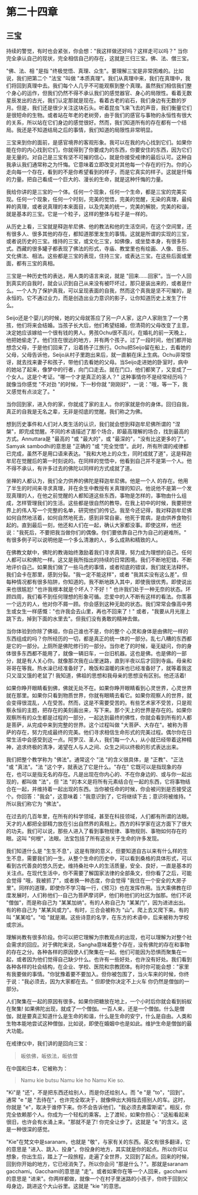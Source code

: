 # 第二十四章

## 三宝
持续的警觉，有时也会紧张，你会想："我这样做还好吗？这样走可以吗？" 当你完全承认自己的现状，完全相信自己的存在，这就是三归三宝。佛、法、僧三宝。

"佛、法、相 "是指 "终极觉悟、真理、众生"。要理解三宝是非常困难的。比如说，我们把第二个 "法宝 "叫做 "本质真理"。我们从真理中来，我们在真理中，我们将回到真理中去。我们每个人几乎不可能观察到整个真理。虽然我们相信我们整个身心的运作，但我们仍然不得不承认我们的感觉器官、身心的局限性。看着无数星辰发出的古光，我们认定那就是现在。看着古老的岩石，我们身边有无数的岁月。但是，我们还是很少关注这块石头。听着昆虫飞来飞去的声音，我们衡量它们是很短命的生物。或者站在年老的老树旁，由于我们的感官与事物的永恒性有很大的关系，所以站在它们身边的感觉很好。然而，我们知道所有的存在都有一个结局。我还是不知道结局之后的事情，我们知道的局限性非常明显。

三宝来到你的面前，是感官境界的客观形象。我可以在我的内心找到它们。如果你能在你的内心找到它们，你就得到了你要成为的东西，你要安住的东西，因为它们是无量的。对自己是三宝有坚不可摧的信心，就是你接受戒律的最后认可。这种自我承认我们通常称之为忏悔。它意味着立即改变对其他每一个存在的行为。你的心走向每一个存在，看到的不是你希望看到的样子，而是它真实的样子。这就是忏悔的力量。把自己看成一个巨大的、漫长的生命，就是这种忏悔的力量。

我给你讲的是三宝的一个体。任何一个现象，任何一个生命，都是三宝的完美实现。任何一个现象，任何一个时刻，完美的觉悟，完美的觉醒，无染的真理，最纯粹的真理，或者说真理的本来面目，以及完美的统一，完美的解脱，完美的和谐，就是基本的三宝。它是一个粒子，这样的整体与粒子是一样的。

从历史上看，三宝就是释迦牟尼佛、他的教法和他的生活空间，在这个空间里，还有很多人、很多其他的存在，都知道那里发生的事情。这就是所谓的实现的三宝，或者说历史的三宝。维持的三宝，或文化三宝，如佛像，或坐垫本身，有很多形式。西藏的很多罐子都表现了佛法的形式，寺庙、教堂里也有绘画、人像、音乐、文化佛法、相法。这些都是三宝的表现，住持三宝，或表达三宝。在这些后面或里面，都有三宝的真相。

三宝是一种历史性的表达，用人类的语言来说，就是 "回来......回家"。当一个人回到真实的自我时，就会认识到自己从来没有被吓坏过，那只是装出来的，或者是什么。一个人为了保护真我，可以呈现表面的自我，然而这个真我是坚不可摧的，是永恒的。它不通过业力，而是创造出业力意识的影子，让你知道历史上发生了什么。

Seijo还是个婴儿的时候，她的父母就答应了另一户人家，这户人家刚生了一个男孩，他们将来会结婚。当孩子长大后，他们希望结婚，但清荷的父母改变了主意，决定她应该嫁给一个很有钱的男人。男孩Ochu很不高兴，在婚礼的前一天晚上，他把她偷走了。他们住在很远的地方，并有两个孩子。过了一段时间，他们都开始想念父母，于是他们回来了，沿着扬子江旅行。Ochu把Seijo留在船上，去看她的父母，父母告诉他，Seijo从村子里跑出来后，就一直躺在床上生病。Ochu非常惊讶，就去找来妻子和孩子，带他们去看她的父母。当Seijo走进她的卧室时，病中的她站了起来，像梦中的行者，向门口走去。就在门口，他们都笑了，又变成了一个女人。这是个考证。"哪一个才是真正的圣人？" 这种事情你不是经常经历吗？就像当你感觉 "不对劲 "的时候，下一秒你就 "刚刚好"，一说："哦，等一下，我又感觉有点淡定了。"

当你回到家，进入你的家，你就成了家的主人。你的家就是你的身体。回归自我，真正的自我是无名之辈，无非是彻底的觉醒。我们称之为佛。

想到历史事件和人们对人类生活的认识，我们就会想到释迦牟尼佛所谓的 "涅槃"，即完成觉醒。不同的术语描述了那个场合，即最高理解的场合，找到最高的方式。Annuttara是 "最高的 "或 "最大的"，或 "最深的"，"没有比这更多的了"。Samyak sambodhi的意思是 "正确的 "或 "完全觉悟"。此时，所有所谓的戒律都已完成，虽然不是用口语来表达。"我和大地上的众生，同时成就了道"，这是释迦牟尼在觉醒后的第一时刻说的。在同样的觉悟中，他看到自己并不是第一个人。他不得不承认，有许多过去的佛陀以同样的方式成就了道。

坐禅的人都认为，我们全力供养的佛陀是释迦牟尼佛。他是一个人 的存在。他用了半生的时间来寻求真理，并在余生中教授有关真理的知识。他说他不是第一个发现真理的人，在他之前觉醒的人都知道这些东西，事物是怎样的，事物由什么组成，怎样管理我们的生活。这些都是很自然的教导。在我上初中的时候，我要把世界上的伟人写一个完整的名单，研究他们的传记。我至今还记得，我对释迦牟尼佛如何自然地活着，如何自然地死去，感到非常自豪。他死于胃病，是由供养食物引起的。直到最后一刻，他还和人们在一起，确认大家都没事。即使这样，他还说："我死后，不要把我当做你们的偶像。你们要依靠自己作为自己的避难所。" 有很多例子可以说明他是一个多么清澈的人，多么成熟和精致的人。

在佛教文献中，佛陀的教诲始终激励着我们寻求真理，努力成为理想的自己。任何人都可以和佛陀一样。这又是我所指出的持续的日常困境。我们不断地犯错，不断地评价自己。如果我们做了一些马虎的事情，或者彻底的错误，我们就无法释怀。我们会卡在那里，感到分裂。"我一定不能这样"，或者 "我其实没有这么差"。但每种情况都有很多陷阱，你知道的。我不断地跌入其中，即使我很优秀。即使说出来也很尴尬! "也许我根本就是个坏人？不好！" 也许我们处于一种无奈的状态。环顾四周，我们看不到任何理想的形象可循。恋爱中的人不断有这样的看法。你羡慕一个远方的人，他对你不屑一顾。你会感到这种无助的状态。我们常常会像高中男生或女生一样感慨："也许我会去山里，再也不回来了！" 或者，"我要从月光崖上跳下去，掉到下面的水里去"。但我们没有勇敢的精神去做。

当你体验到你除了佛祖，你自己谁也不是，你的整个 心灵和身体是由佛陀一样的东西组成的吗？你所经历的一切，都是真正的统一体的一部分。乱七八糟的东西都是它的一部分。上厕所是佛陀修行的一部分。当你老了的时候，毫无疑问，你的身体很多东西都不能用了，就像一辆旧车，一台旧机器。这也是佛。也是佛的一部分，就是有人关心你。就像那次我在山里迷路，直到半夜以后才回到寺庙。母亲和哥哥在等我。热水澡已经准备好了，晚饭和温暖的床也已经准备好了，就等着我这只又湿又饿的老鼠了! 我知道，佛祖的思想和我母亲的思想没有区别。他还活着!

如果你睁开眼睛看到佛，佛就无处不在。如果你睁开眼睛看到心灵世界，心灵世界就在那里。如果你只看到物质世界，你就有眼睛去看它。如果你观察人的世界，就会变得很混乱，人在受苦。然而，这是不需要受苦的。有些艺术家不受苦，只是观察永恒的主题，把存在的美刻画出来，写下来。那个天上的世界是存在的。如果你观察所有的众生都是过程的一部分，一起达到最终的佛性，你就会看到所有的人都是菩萨，从完成中来到完整的世界。这个过程叫做 "大菩萨、大存在"。被称为菩萨的存在，努力完成最终的完美。他们寻求相信生命形式的完美过程。偶尔你在日常生活中会感受到这一点。阿罗汉、圣人，我们每一个人，从小就已经带着这种精神，追求终极的清净，渴望在人与人之间、众生之间以终极的形式表达出来。

我们把整个教学称为 "佛法"。通常这个 "法 "的含义很具体，是 "正教"、"正法 "或 "真法"。"法 "这个字，就表达了它是什么。"存在" 它既可以是指现象的存在，也可以是指无名的存在。凡是出现在你内心的、不在你身边的、或与你一起出现的，都叫做 "法"，但 "法 "的本义是将所有元素结合在一起的东西，它将事物结合在一起，并维持着一起出现的东西。当你被任命的时候，你会被问到是否接受这个。你回答："我会"，这意味着："我意识到了，它将继续下去；意识将被维持。" 所以我们称它为 "佛法"。

在过去的几百年里，在所有的科学领域，甚至在科技领域，人们都有所谓的法眼。天才的人都把全部精力放在引出自然界的真相上。西方的科学家在这方面下了很大的功夫。我们可以说，那些人进入了看到事物规律、事物规则、事物如何存在的眼。这叫 "何根"，法眼。法宝包括了所有这些关于生命的许多发现。

我们知道什么是 "生生不息"，这是有限的意义，但要知道自古以来有什么样的生生不息，需要我们的一生。从整个生命的历史中，可以看到桑格的具体形式，可以看到古代善良的悠久历史。维持桑社中人的生活质量，安全、良好，一直是基本的关注点。在现代生活中，你不需要了解国家法律的全部条文，但你看了之后，可能会觉得 "哦，我被抓了"，或者换一种态度，你会觉得 "我住在一个安全的大房子里"。同样的道理，即使你不学习每一行，《预习》也在发挥作用。当大乘佛教在印度发展时，人们称他们--自己为菩萨摩诃萨，他们称他们的社区为伽那。他们不说 "僧伽"，而是称自己为 "某某加纳"。有的人称自己为 "某某门"，因为进进出出。有的称自己为 "某某风或力"。有时，三合会被称为 "山"。爬上去又爬下来。有的叫 "某某哈"。"哈 "就是潮。这些诗意的名字，在东方的术语中，后来被称为学校或宗派。

理解尚教有很多阶段。你可以把它理解为宗教观点的出现，也可以理解为对整个社会需求的回应。对于佛陀来说，Sangha意味着整个存在，没有佛陀的存在和事物的存在之分。各种各样的原因使人们聚集在一起。他们可能因为恐惧而聚集在一起，或者因为他们觉得自己缺少什么。也许有一些好处，也许没有好处。我们看到各种各样的社会结构，在企业、学校、医院和宗教团体。有时你可能会想："家里有我要做的事情。"你犹豫着要不要加入。但你被包围了，当火车来的时候，你终于说："我必须去，因为大家都在去。" 但即使你决定不上火车 你仍然是僧伽的一部分。

人们聚集在一起的原因有很多。如果你把糖放在地上，一个小时后你就会看到蚂蚁在聚集! 如果佛陀出现，就成了一个僧伽。一百人来，还是一个僧伽。什么是僧伽，就是要真正知道什么是生命的和谐，什么是生命的安宁，什么是自由。人类和生物本能地尝试这种僧伽，比如说，即使在婚姻中也是如此。维护生命是僧伽的最大功能。

在戒律仪中，我们讲的是回向三宝：
> 皈依佛，皈依法，皈依僧

在中国和日本，它被称为：
> Namu kie butsu Namu kie ho Namu Kie so.

"Ki"是 "还"，不是把东西还给别人，而是你还给别人。而 "e "是 "to"，"回到"。通常 "e "是 "去待在"，也许完全取决于，就像伸出大拇指去搭别人的车。这时，你就是 "e"，取决于谁停下来。你不会告诉他们，"我必须去弗雷斯诺"。相反，你完全依赖那个人。你成为一个轻松的乘客。上了渡轮，如果你担心："这船看起来很旧，也许会有水涌上来。"那就不是了! 你完全让步了。这就是 "e "的含义。这是一种很深的感觉。

"Kie"在梵文中是saranam，也就是 "敬"，与家有关的东西。英文有很多翻译，它的意思是 "进入、跳入、投身"。你投身的地方，其实就是你的起点。所以你可以想象，你出生后，踏上了一段旅程，走遍了全世界，又回到了起点。回来的时候，回到你开始的地方，它已经消失了。所以你会问 "那是什么？"。那就是saranam gacchami。Gacchami的意思是 "走"。或者如果你在等一个人回来，gacchami的意思是 "进来"。你两样都做，就像一个在村子里迷路的小孩子，你终于回到父母身边，跳进这个大山谷里。这就是 "kie "的意思。
